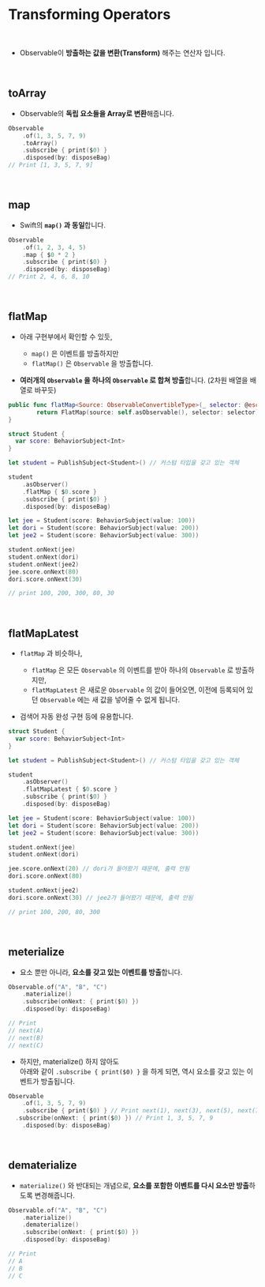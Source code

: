# Transforming Operators

<br>

- Observable이 **방출하는 값을 변환(Transform)** 해주는 연산자 입니다.

<br>

## toArray

- Observable의 **독립 요소들을 Array로 변환**해줍니다.

```swift
Observable
	.of(1, 3, 5, 7, 9)
	.toArray()
	.subscribe { print($0) }
	.disposed(by: disposeBag)
// Print [1, 3, 5, 7, 9]
```

<br>

## map

- Swift의  **`map()` 과 동일**합니다.

```swift
Observable
	.of(1, 2, 3, 4, 5)
	.map { $0 * 2 }
	.subscribe { print($0) }
	.disposed(by: disposeBag)
// Print 2, 4, 6, 8, 10
```

<br>

## flatMap

- 아래 구현부에서 확인할 수 있듯,
  -  `map()` 은 이벤트를 방출하지만 
  - `flatMap()` 은   `Observable` 을 방출합니다.

- **여러개의 `Observable` 을 하나의 `Observable` 로 합쳐 방출**합니다. (2차원 배열을 배열로 바꾸듯)

```swift
public func flatMap<Source: ObservableConvertibleType>(_ selector: @escaping (Element) throws -> Source) -> Observable<Source.Element> {
		return FlatMap(source: self.asObservable(), selector: selector)
}
```

```swift
struct Student {
  var score: BehaviorSubject<Int>
}

let student = PublishSubject<Student>() // 커스텀 타입을 갖고 있는 객체

student
	.asObserver()
	.flatMap { $0.score }
	.subscribe { print($0) }
	.disposed(by: disposeBag)

let jee = Student(score: BehaviorSubject(value: 100))
let dori = Student(score: BehaviorSubject(value: 200))
let jee2 = Student(score: BehaviorSubject(value: 300))

student.onNext(jee)
student.onNext(dori)
student.onNext(jee2)
jee.score.onNext(80)
dori.score.onNext(30)

// print 100, 200, 300, 80, 30
```

<br>

## flatMapLatest

- `flatMap` 과 비슷하나,
  - `flatMap`  은 모든 `Observable` 의 이벤트를 받아 하나의 `Observable` 로 방출하지만, 
  - `flatMapLatest` 은 새로운 `Observable` 의 값이 들어오면, 이전에 등록되어 있던 `Observable` 에는 새 값을 넣어줄 수 없게 됩니다.

- 검색어 자동 완성 구현 등에 유용합니다.


```swift
struct Student {
  var score: BehaviorSubject<Int>
}

let student = PublishSubject<Student>() // 커스텀 타입을 갖고 있는 객체

student
	.asObserver()
	.flatMapLatest { $0.score }
	.subscribe { print($0) }
	.disposed(by: disposeBag)

let jee = Student(score: BehaviorSubject(value: 100))
let dori = Student(score: BehaviorSubject(value: 200))
let jee2 = Student(score: BehaviorSubject(value: 300))

student.onNext(jee)
student.onNext(dori)

jee.score.onNext(20) // dori가 들어왔기 때문에, 출력 안됨
dori.score.onNext(80)

student.onNext(jee2)
dori.score.onNext(30) // jee2가 들어왔기 때문에, 출력 안됨

// print 100, 200, 80, 300
```

<br>

## meterialize

- 요소 뿐만 아니라, **요소를 갖고 있는 이벤트를 방출**합니다.

```swift
Observable.of("A", "B", "C")
	.materialize()
	.subscribe(onNext: { print($0) })
	.disposed(by: disposeBag)

// Print
// next(A)
// next(B)
// next(C)
```

- 하지만, materialize() 하지 않아도    
  아래와 같이 `.subscribe { print($0) }` 을 하게 되면, 역시 요소를 갖고 있는 이벤트가 방출됩니다.

```swift
Observable
	.of(1, 3, 5, 7, 9)
	.subscribe { print($0) } // Print next(1), next(3), next(5), next(7), next(9)
  .subscribe(onNext: { print($0) }) // Print 1, 3, 5, 7, 9
	.disposed(by: disposeBag)

```

<br>

## dematerialize

- `materialize()` 와 반대되는 개념으로, **요소를 포함한 이벤트를 다시 요소만 방출**하도록 변경해줍니다.

```swift
Observable.of("A", "B", "C")
	.materialize()
	.dematerialize()
	.subscribe(onNext: { print($0) })
	.disposed(by: disposeBag)

// Print
// A
// B
// C
```
